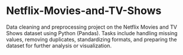 # Netflix-Movies-and-TV-Shows
 Data cleaning and preprocessing project on the Netflix Movies and TV Shows dataset using Python (Pandas). Tasks include handling missing values, removing duplicates, standardizing formats, and preparing the dataset for further analysis or visualization.
